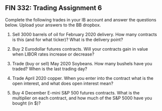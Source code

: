 ## FIN 332: Trading Assignment 6

Complete the following trades in your IB account and answer the questions below.  Upload your answers to the BB dropbox.

1.  Sell 3000 barrels of oil for February 2020 delivery.  How many contracts is this (and for what ticker)?  What is the delivery point?

2.  Buy 2 Eurodollar futures contracts.  Will your contracts gain in value when LIBOR rates increase or decrease?

3.  Trade (buy or sell) May 2020 Soybeans.  How many bushels have you traded?  When is the last trading day?

4.  Trade April 2020 copper.  When you enter into the contract what is the open interest, and what does open interest mean?

5.  Buy 4 December E-mini S&P 500 futures contracts.  What is the multiplier on each contract, and how much of the S&P 5000 have you bought (in $)?



<!-- ignore -->
<!-- 5.  Sell 2 January 10-year Treasury note futures contracts.  For each contract, what is the contract size, what must be delivered, and what is the minimum tick size? -->
